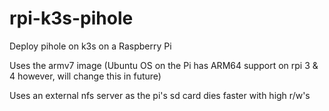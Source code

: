 # rpi-k3s-pihole
Deploy pihole on k3s on a Raspberry Pi

Uses the armv7 image (Ubuntu OS on the Pi has ARM64 support on rpi 3 & 4 however, will change this in future)

Uses an external nfs server as the pi's sd card dies faster with high r/w's
